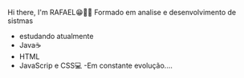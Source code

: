 Hi there, I'm RAFAEL😁🤘🏼
Formado em  analise e desenvolvimento de sistmas
- estudando  atualmente
- Java☕
- HTML
- JavaScrip e CSS💻
-Em constante evolução....
